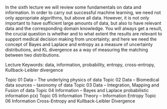 In the sixth lecture we will review some fundamentals on data and information. In order to carry out successful machine learning, we need not only appropriate algorithms, but above all data. However, it is not only important to have sufficient large amounts of data, but also to have relevant data and the corresponding domain knowledge. You will always get a result, the crucial question is whether and to what extent the results are relevant to support medical decision making from uncertainty; and here we need the concept of Bayes and Laplace and entropy as a measure of uncertainty distributions, and  KL divergence as a way of measuring the matching between two distributions.

Lecture Keywords: data, information, probability, entropy, cross-entropy, Kullback-Leibler divergence

Topic 01 Data – The underlying physics of data
Topic 02 Data – Biomedical data sources – taxonomy of data
Topic 03 Data – Integration, Mapping and Fusion of data
Topic 04 Information  – Bayes and Laplace probabilistic information p(x)
Topic 05 Information Theory – Information Entropy
Topic 06 Information Cross-Entropy and Kullback-Leibler Divergence

